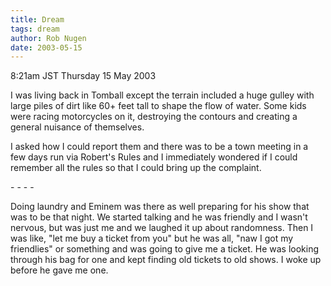 ```yaml
---
title: Dream
tags: dream
author: Rob Nugen
date: 2003-05-15
---
```


<p class=date>8:21am JST Thursday 15 May 2003</p>

<p class=dream>I was living back in Tomball except the terrain
included a huge gulley with large piles of dirt like 60+ feet tall to
shape the flow of water.  Some kids were racing motorcycles on it,
destroying the contours and creating a general nuisance of themselves.</p>

<p class=dream>I asked how I could report them and there was to be a
town meeting in a few days run via Robert's Rules and I immediately
wondered if I could remember all the rules so that I could bring up
the complaint.</p>

<p>- - - -</p>

<p class=dream>Doing laundry and Eminem was there as well preparing
for his show that was to be that night.  We started talking and he was
friendly and I wasn't nervous, but was just me and we laughed it up
about randomness.  Then I was like, "let me buy a ticket from you" but
he was all, "naw I got my friendlies" or something and was going to
give me a ticket.  He was looking through his bag for one and kept
finding old tickets to old shows.  I woke up before he gave me
one.</p>



